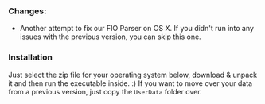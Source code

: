### Changes:
- Another attempt to fix our FIO Parser on OS X. If you didn't run into any issues with the previous version, you can skip this one.

### Installation
Just select the zip file for your operating system below, download & unpack it and then run the executable inside. :)
If you want to move over your data from a previous version, just copy the `UserData` folder over.